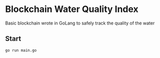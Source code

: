 # Blockchain Water Quality Index

Basic blockchain wrote in GoLang to safely track the quality of the water

## Start
`go run main.go`
